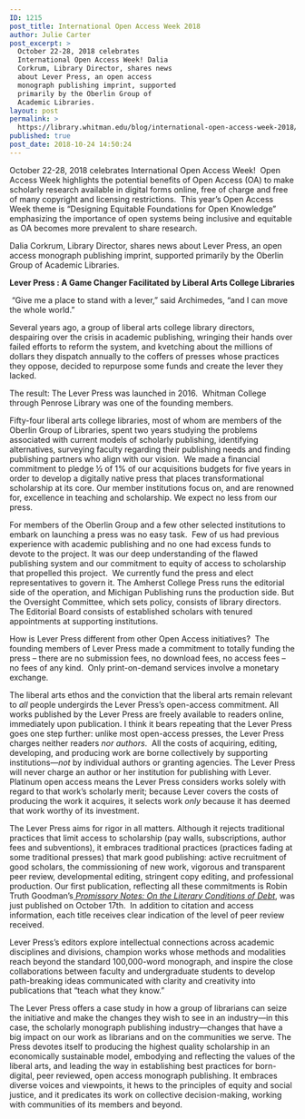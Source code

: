 ```yaml
---
ID: 1215
post_title: International Open Access Week 2018
author: Julie Carter
post_excerpt: >
  October 22-28, 2018 celebrates
  International Open Access Week! Dalia
  Corkrum, Library Director, shares news
  about Lever Press, an open access
  monograph publishing imprint, supported
  primarily by the Oberlin Group of
  Academic Libraries.
layout: post
permalink: >
  https://library.whitman.edu/blog/international-open-access-week-2018/
published: true
post_date: 2018-10-24 14:50:24
---
```

<span style="font-weight: 400">October 22-28, 2018 celebrates International Open Access Week!  Open Access Week highlights the potential benefits of Open Access (OA) to make scholarly research available in digital forms online, free of charge and free of many copyright and licensing restrictions.  This year’s Open Access Week theme is “Designing Equitable Foundations for Open Knowledge” emphasizing the importance of open systems being inclusive and equitable as OA becomes more prevalent to share research. </span>

<span style="font-weight: 400">Dalia Corkrum, Library Director, shares news about Lever Press, an open access monograph publishing imprint, supported primarily by the Oberlin Group of Academic Libraries. </span>

<b>Lever Press : A Game Changer Facilitated by Liberal Arts College Libraries</b>

<span style="font-weight: 400">  </span><span style="font-weight: 400">“Give me a place to stand with a lever,” said Archimedes, “and I can move the whole world.”</span>

<span style="font-weight: 400">Several years ago, a group of liberal arts college library directors, despairing over the crisis in academic publishing, wringing their hands over failed efforts to reform the system, and kvetching about the millions of dollars they dispatch annually to the coffers of presses whose practices they oppose, decided to repurpose some funds and create the lever they lacked.</span>

<span style="font-weight: 400">The result: The Lever Press was launched in 2016.  Whitman College through Penrose Library was one of the founding members.</span>

<span style="font-weight: 400">Fifty-four liberal arts college libraries, most of whom are members of the Oberlin Group of Libraries, spent two years studying the problems associated with current models of scholarly publishing, identifying alternatives, surveying faculty regarding their publishing needs and finding publishing partners who align with our vision.  We made a financial commitment to pledge ½ of 1% of our acquisitions budgets for five years in order to develop a digitally native press that places transformational scholarship at its core. Our member institutions focus on, and are renowned for, excellence in teaching and scholarship. We expect no less from our press.</span>

<span style="font-weight: 400">For members of the Oberlin Group and a few other selected institutions to embark on launching a press was no easy task.  Few of us had previous experience with academic publishing and no one had excess funds to devote to the project. It was our deep understanding of the flawed publishing system and our commitment to equity of access to scholarship that propelled this project.  We currently fund the press and elect representatives to govern it. The Amherst College Press runs the editorial side of the operation, and Michigan Publishing runs the production side. But the Oversight Committee, which sets policy, consists of library directors. The Editorial Board consists of established scholars with tenured appointments at supporting institutions.  </span>

<span style="font-weight: 400">How is Lever Press different from other Open Access initiatives?  The founding members of Lever Press made a commitment to totally funding the press – there are no submission fees, no download fees, no access fees – no fees of any kind.  Only print-on-demand services involve a monetary exchange.</span>

<span style="font-weight: 400">The liberal arts ethos and the conviction that the liberal arts remain relevant to </span><i><span style="font-weight: 400">all </span></i><span style="font-weight: 400">people undergirds the Lever Press’s open-access commitment. All works published by the Lever Press are freely available to readers online, immediately upon publication. I think it bears repeating that the Lever Press goes one step further: unlike most open-access presses, the Lever Press charges neither readers </span><i><span style="font-weight: 400">nor authors</span></i><span style="font-weight: 400">.  All the costs of acquiring, editing, developing, and producing work are borne collectively by supporting institutions—</span><i><span style="font-weight: 400">not</span></i><span style="font-weight: 400"> by individual authors or granting agencies. The Lever Press will never charge an author or her institution for publishing with Lever. Platinum open access means the Lever Press considers works solely with regard to that work’s scholarly merit; because Lever covers the costs of producing the work it acquires, it selects work </span><i><span style="font-weight: 400">only </span></i><span style="font-weight: 400">because it has deemed that work worthy of its investment. </span>

<span style="font-weight: 400">The Lever Press aims for rigor in all matters. Although it rejects traditional practices that limit access to scholarship (pay walls, subscriptions, author fees and subventions), it embraces traditional practices (practices fading at some traditional presses) that mark good publishing: active recruitment of good scholars, the commissioning of new work, vigorous and transparent peer review, developmental editing, stringent copy editing, and professional production. Our first publication, reflecting all these commitments is Robin Truth Goodman’s</span><a href="https://www.fulcrum.org/concern/monographs/m613mz330"> <i><span style="font-weight: 400">Promissory Notes: On the Literary Conditions of Debt</span></i></a><span style="font-weight: 400">, was just published on October 17</span><span style="font-weight: 400">th</span><span style="font-weight: 400">.  In addition to citation and access information, each title receives clear indication of the level of peer review received.</span>

<span style="font-weight: 400">Lever Press’s editors explore intellectual connections across academic disciplines and divisions, champion works whose methods and modalities reach beyond the standard 100,000-word monograph, and inspire the close collaborations between faculty and undergraduate students to develop path-breaking ideas communicated with clarity and creativity into publications that “teach what they know.”</span>

<span style="font-weight: 400">The Lever Press offers a case study in how a group of librarians can seize the initiative and make the changes they wish to see in an industry—in this case, the scholarly monograph publishing industry—changes that have a big impact on our work as librarians and on the communities we serve. The Press devotes itself to </span><span style="font-weight: 400">producing the highest quality scholarship in an economically sustainable model, embodying and reflecting the values of the liberal arts, and leading the way in establishing best practices for born-digital, peer reviewed, open access monograph publishing. It </span><span style="font-weight: 400">embraces diverse voices and viewpoints, it hews to the principles of equity and social justice, and it predicates its work on collective decision-making, working with communities of its members and beyond.</span>